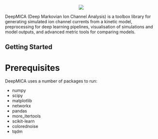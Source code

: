 <p align="center"><img src='https://user-images.githubusercontent.com/26443570/77551549-6539bd80-6eaa-11ea-896f-c7514b729316.png'/></p>

DeepMICA (Deep Markovian Ion Channel Analysis) is a toolbox library for generating simulated ion channel currents from a kinetic model, preprocessing for deep learning pipelines, visualisation of simulations and model outputs, and advanced metric tools for comparing models.

## Getting Started

# Prerequisites

DeepMICA uses a number of packages to run:
* numpy
* scipy
* matplotlib
* networkx
* pandas
* more_itertools
* scikit-learn
* colorednoise
* tqdm


